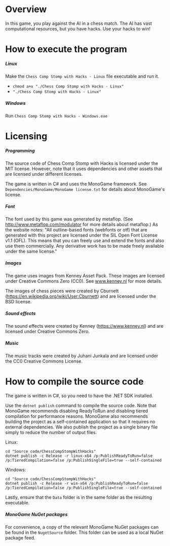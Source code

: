 # Overview

In this game, you play against the AI in a chess match. The AI has vast computational resources, but you have hacks. Use your hacks to win!

# How to execute the program

##### Linux

Make the `Chess Comp Stomp with Hacks - Linux` file executable and run it.

* `chmod a+x "./Chess Comp Stomp with Hacks - Linux"`
* `"./Chess Comp Stomp with Hacks - Linux"`

##### Windows

Run `Chess Comp Stomp with Hacks - Windows.exe`

# Licensing

##### Programming

The source code of Chess Comp Stomp with Hacks is licensed under the MIT license. However, note that it uses dependencies and other assets that are licensed under different licenses.

The game is written in C# and uses the MonoGame framework. See `Dependencies/MonoGame/MonoGame license.txt` for details about MonoGame's license.

##### Font

The font used by this game was generated by metaflop. (See http://www.metaflop.com/modulator for more details about metaflop.) As the website notes: "All outline-based fonts (webfonts or otf) that are generated with this project are licensed under the SIL Open Font License v1.1 (OFL). This means that you can freely use and extend the fonts and also use them commercially. Any derivative work has to be made freely available under the same license."

##### Images

The game uses images from Kenney Asset Pack. These images are licensed under Creative Commons Zero (CC0). See www.kenney.nl for more details.

The images of chess pieces were created by Cburnett (https://en.wikipedia.org/wiki/User:Cburnett) and are licensed under the BSD license.

##### Sound effects

The sound effects were created by Kenney (https://www.kenney.nl) and are licensed under Creative Commons Zero.

##### Music

The music tracks were created by Juhani Junkala and are licensed under the CC0 Creative Commons License.

# How to compile the source code

The game is written in C#, so you need to have the .NET SDK installed.

Use the `dotnet publish` command to compile the source code. Note that MonoGame recommends disabling ReadyToRun and disabling tiered compilation for performance reasons. MonoGame also recommends building the project as a self-contained application so that it requires no external dependencies. We also publish the project as a single binary file simply to reduce the number of output files.

Linux:

    cd "Source code/ChessCompStompWithHacks"
    dotnet publish -c Release -r linux-x64 /p:PublishReadyToRun=false /p:TieredCompilation=false /p:PublishSingleFile=true --self-contained

Windows:

    cd "Source code/ChessCompStompWithHacks"
    dotnet publish -c Release -r win-x64 /p:PublishReadyToRun=false /p:TieredCompilation=false /p:PublishSingleFile=true --self-contained

Lastly, ensure that the `Data` folder is in the same folder as the resulting executable.

##### MonoGame NuGet packages

For convenience, a copy of the relevant MonoGame NuGet packages can be found in the `NugetSource` folder. This folder can be used as a local NuGet package feed.
